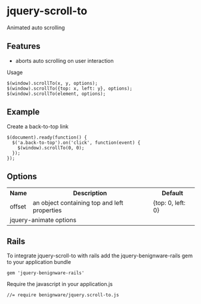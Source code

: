 jquery-scroll-to
================

Animated auto scrolling

Features
--------
* aborts auto scrolling on user interaction

Usage
```
$(window).scrollTo(x, y, options);
$(window).scrollTo({top: x, left: y}, options);
$(window).scrollTo(element, options);
```

Example
-------

Create a back-to-top link
```
$(document).ready(function() {
  $('a.back-to-top').on('click', function(event) {
    $(window).scrollTo(0, 0);
  });
});
```


Options
-------
<table>
  <tr>
    <th>Name</th><th>Description</th><th>Default</th>
  </tr>
  <tr>
    <td>offset</td><td>an object containing top and left properties</td><td>{top: 0, left: 0}</td>
  </tr>
  <tr>
    <td colspan="3">jquery-animate options</td>
  </tr>
</table>


Rails
-----

To integrate jquery-scroll-to with rails add the jquery-benignware-rails gem to your application bundle

```
gem 'jquery-benignware-rails'
```

Require the javascript in your application.js
```
//= require benignware/jquery.scroll-to.js
```
